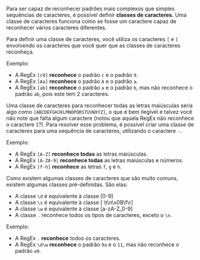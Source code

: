 <p>
Para ser capaz de reconhecer padr&otilde;es mais complexos que simples sequ&ecirc;ncias de caracteres,
&eacute; poss&iacute;vel definir <strong>classes de caracteres.</strong> Uma classe de caracteres funciona
como se fosse um caractere capaz de reconhecer v&aacute;rios caracteres diferentes.
</p>

<p>
Para definir uma classe de caracteres, voc&ecirc; utiliza os caracteres <code>[</code> e <code>]</code> 
envolvendo os caracteres que voc&ecirc; quer que as classes de caracteres reconhe&ccedil;a.
</p>

Exemplo:
<ul>
	<li>A RegEx <code>[c9]</code> <strong>reconhece</strong> o padr&atilde;o <code>c</code> e o padr&atilde;o <code>9</code>.</li>
	<li>A RegEx <code>[Aa]</code> <strong>reconhece</strong> o padr&atilde;o <code>A</code> e o padr&atilde;o <code>a</code>.</li>
	<li>A RegEx <code>[ab]</code> <strong>reconhece</strong> o padr&atilde;o <code>a</code> e o padr&atilde;o <code>b</code>, mas n&atilde;o reconhece o padr&atilde;o <code>ab</code>, pois este tem 2 caracteres.</li>
</ul>

<p>
Uma classe de caracteres para reconhecer todas as letras mai&uacute;sculas seria algo como 
<code>[ABCDEFGHJKLMNOPQRSTUVWXYZ]</code>, o que &eacute; bem ileg&iacute;vel e talvez voc&ecirc; n&atilde;o note que falta algum caractere
(notou que aquela RegEx n&atilde;o reconhece o caractere <code>I</code>?). Para resolver esse problema, &eacute; poss&iacute;vel
criar uma classe de caracteres para uma sequ&ecirc;ncia de caracteres, utilizando o caractere <code>-</code>.
</p>

Exemplo:
<ul>
	<li>A RegEx <code>[A-Z]</code> <strong>reconhece todas</strong> as letras mai&uacute;sculas.</li>   
	<li>A RegEx <code>[A-Z0-9]</code> <strong>reconhece todas</strong> as letras mai&uacute;sculas e n&uacute;meros.</li>
	<li>A RegEx <code>[f-h]</code> <strong>reconhece</strong> as letras <code>f</code>, <code>g</code> e <code>h</code>.</li>
</ul>	

<p>
Como existem algumas classes de caracteres que s&atilde;o muito comuns, existem algumas classes pr&eacute;-definidas. S&atilde;o elas:
<ul>
	<li>A classe <code>\d</code> &eacute; equivalente &agrave; classe [0-9]</li>
	<li>A classe <code>\s</code> &eacute; equivalente &agrave; classe [ \t\n\x0B\f\r]</li>
	<li>A classe <code>\w</code> &eacute; equivalente &agrave; classe [a-zA-Z_0-9]</li>
	<li>A classe <code>.</code>  reconhece todos os tipos de caracteres, exceto o <code>\n</code>.</li>
</ul>
</p>

Exemplo:
<ul>
	<li>A RegEx <code>.</code> <strong>reconhece</strong> todos os caracteres.</li>
	<li>A RegEx <code>\d\w</code> <strong> reconhece</strong> o padr&atilde;o <code>9a</code> e o <code>11</code>, mas n&atilde;o reconhece o padr&atilde;o <code>a9</code>.</li>
</ul>
